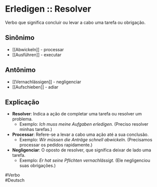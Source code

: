 # Erledigen :: Resolver
<!--SR:!2024-11-05,1,230-->
Verbo que significa concluir ou levar a cabo uma tarefa ou obrigação.

## Sinônimo
- [[Abwickeln]] - processar  
- [[Ausführen]] - executar  

## Antônimo
- [[Vernachlässigen]] - negligenciar  
- [[Aufschieben]] - adiar  

## Explicação
- **Resolver**: Indica a ação de completar uma tarefa ou resolver um problema.
  - Exemplo: *Ich muss meine Aufgaben erledigen.* (Preciso resolver minhas tarefas.)
- **Processar**: Refere-se a levar a cabo uma ação até a sua conclusão.
  - Exemplo: *Wir müssen die Anträge schnell abwickeln.* (Precisamos processar os pedidos rapidamente.)
- **Negligenciar**: O oposto de resolver, que significa deixar de lado uma tarefa.
  - Exemplo: *Er hat seine Pflichten vernachlässigt.* (Ele negligenciou suas obrigações.)

#Verbo  
#Deutsch
